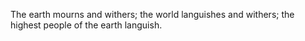 The earth mourns and withers; the world languishes and withers; the highest people of the earth languish.
